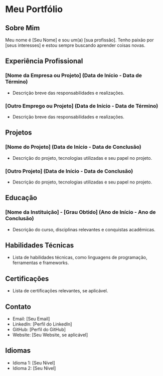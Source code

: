 # Meu Portfólio

## Sobre Mim

Meu nome é [Seu Nome] e sou um(a) [sua profissão]. Tenho paixão por [seus interesses] e estou sempre buscando aprender coisas novas.

## Experiência Profissional

### [Nome da Empresa ou Projeto] (Data de Início - Data de Término)
- Descrição breve das responsabilidades e realizações.

### [Outro Emprego ou Projeto] (Data de Início - Data de Término)
- Descrição breve das responsabilidades e realizações.

## Projetos

### [Nome do Projeto] (Data de Início - Data de Conclusão)
- Descrição do projeto, tecnologias utilizadas e seu papel no projeto.

### [Outro Projeto] (Data de Início - Data de Conclusão)
- Descrição do projeto, tecnologias utilizadas e seu papel no projeto.

## Educação

### [Nome da Instituição] - [Grau Obtido] (Ano de Início - Ano de Conclusão)
- Descrição do curso, disciplinas relevantes e conquistas acadêmicas.

## Habilidades Técnicas

- Lista de habilidades técnicas, como linguagens de programação, ferramentas e frameworks.

## Certificações

- Lista de certificações relevantes, se aplicável.

## Contato

- Email: [Seu Email]
- LinkedIn: [Perfil do LinkedIn]
- GitHub: [Perfil do GitHub]
- Website: [Seu Website, se aplicável]

## Idiomas

- Idioma 1: [Seu Nível]
- Idioma 2: [Seu Nível]

